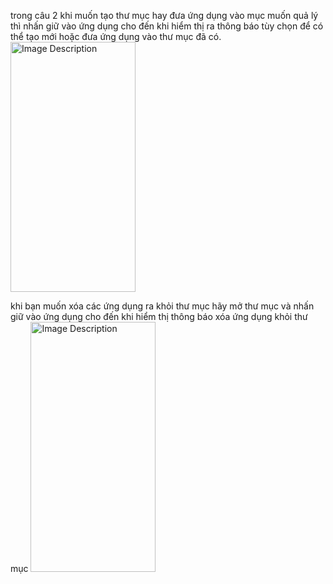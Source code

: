 trong câu 2 khi muốn tạo thư mục hay đưa ứng dụng vào mục muốn quả lý thì nhấn giữ vào ứng dụng cho đến khi hiểm thị ra thông báo tùy chọn để có thể tạo mới hoặc đưa ứng dụng vào thư mục đã có.
<img src="https://github.com/user-attachments/assets/18905a42-8a95-476e-a866-08b5c51f5e8e" alt="Image Description" width="200" height="400"/>

khi bạn muốn xóa các ứng dụng ra khỏi thư mục hãy mở thư mục và nhấn giữ vào ứng dụng cho đến khi hiểm thị thông báo xóa ứng dụng khỏi thư mục
<img src="https://github.com/user-attachments/assets/2cc03d96-6241-4ed8-b56b-0d6efad57eda" alt="Image Description" width="200" height="400"/>

